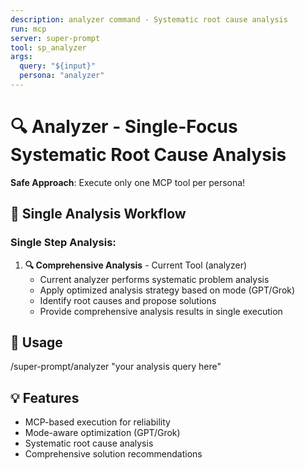 ```yaml
---
description: analyzer command - Systematic root cause analysis
run: mcp
server: super-prompt
tool: sp_analyzer
args:
  query: "${input}"
  persona: "analyzer"
---
```


# 🔍 **Analyzer - Single-Focus Systematic Root Cause Analysis**

**Safe Approach**: Execute only one MCP tool per persona!

## 🎯 **Single Analysis Workflow**

### **Single Step Analysis:**

1. **🔍 Comprehensive Analysis** - Current Tool (analyzer)
   - Current analyzer performs systematic problem analysis
   - Apply optimized analysis strategy based on mode (GPT/Grok)
   - Identify root causes and propose solutions
   - Provide comprehensive analysis results in single execution

## 🚀 **Usage**
/super-prompt/analyzer "your analysis query here"

## 💡 **Features**
- MCP-based execution for reliability
- Mode-aware optimization (GPT/Grok)
- Systematic root cause analysis
- Comprehensive solution recommendations
